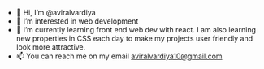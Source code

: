 - 👋 Hi, I’m @aviralvardiya
- 👀 I’m interested in web development
- 🌱 I’m currently learning front end web dev with react. I am also learning new properties in CSS each day to make my projects user friendly and look more attractive.
- 📫 You can reach me on my email aviralvardiya10@gmail.com

<!---
aviralvardiya/aviralvardiya is a ✨ special ✨ repository because its `README.md` (this file) appears on your GitHub profile.
You can click the Preview link to take a look at your changes.
--->
